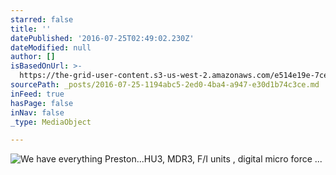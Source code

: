 ```yaml
---
starred: false
title: ''
datePublished: '2016-07-25T02:49:02.230Z'
dateModified: null
author: []
isBasedOnUrl: >-
  https://the-grid-user-content.s3-us-west-2.amazonaws.com/e514e19e-7ce1-4f3f-bf51-8f4364c2aa3d.jpg
sourcePath: _posts/2016-07-25-1194abc5-2ed0-4ba4-a947-e30d1b74c3ce.md
inFeed: true
hasPage: false
inNav: false
_type: MediaObject

---
```

![We have everything Preston...HU3, MDR3, F/I units , digital micro force ...](https://the-grid-user-content.s3-us-west-2.amazonaws.com/e514e19e-7ce1-4f3f-bf51-8f4364c2aa3d.jpg)